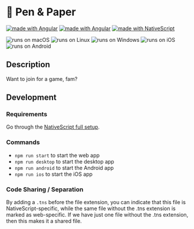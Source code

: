 # 📝 Pen & Paper

<a target="_blank" href="https://angular.io/"><img rel="noopener noreferrer" src="https://img.shields.io/badge/made%20with-Angular-blue.svg" alt="made with Angular"></a> <a target="_blank" href="https://www.electronjs.org/"><img rel="noopener noreferrer" src="https://img.shields.io/badge/made%20with-Electron-blue.svg" alt="made with Angular"></a> <a rel="noopener noreferrer" target="_blank" href="https://www.nativescript.org/"><img src="https://img.shields.io/badge/made%20with-NativeScript-blue.svg" alt="made with NativeScript"></a> 

<img src="https://img.shields.io/badge/runs%20on-macOS-green.svg" alt="runs on macOS"> <img src="https://img.shields.io/badge/runs%20on-Linux-green.svg" alt="runs on Linux"> <img src="https://img.shields.io/badge/runs%20on-Windows-green.svg" alt="runs on Windows"> <img src="https://img.shields.io/badge/runs%20on-iOS-green.svg" alt="runs on iOS"> <img src="https://img.shields.io/badge/runs%20on-Android-green.svg" alt="runs on Android">

## Description

Want to join for a game, fam?

## Development

### Requirements

Go through the [NativeScript full setup](https://docs.nativescript.org/angular/start/quick-setup#full-setup).

### Commands

- `npm run start` to start the web app 
- `npm run desktop` to start the desktop app
- `npm run android` to start the Android app
- `npm run ios` to start the iOS app

### Code Sharing / Separation

By adding a `.tns` before the file extension, you can indicate that this file is NativeScript-specific, while the same file without the .tns extension is marked as web-specific. If we have just one file without the .tns extension, then this makes it a shared file.
